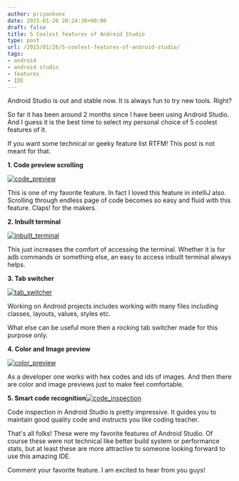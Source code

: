 ```yaml
---
author: priyankvex
date: 2015-01-26 20:24:30+00:00
draft: false
title: 5 Coolest features of Android Studio
type: post
url: /2015/01/26/5-coolest-features-of-android-studio/
tags:
- android
- android studio
- features
- IDE
---
```


Android Studio is out and stable now. It is always fun to try new tools. Right?

So far it has been around 2 months since I have been using Android Studio. And I guess it is the best time to select my personal choice of 5 coolest features of it.

If you want some technical or geeky feature list RTFM! This post is not meant for that.

**1. Code preview scrolling**

[![code_preview](https://priyankvex.files.wordpress.com/2015/01/code_preview.png)
](https://priyankvex.files.wordpress.com/2015/01/code_preview.png)

This is one of my favorite feature. In fact I loved this feature in intelliJ also. Scrolling through endless page of code becomes so easy and fluid with this feature. Claps! for the makers.

**2. Inbuilt terminal**

[![inbuilt_terminal](https://priyankvex.files.wordpress.com/2015/01/inbuilt_terminal.png)
](https://priyankvex.files.wordpress.com/2015/01/inbuilt_terminal.png)

This just increases the comfort of accessing the terminal. Whether it is for adb commands or something else, an easy to access inbuilt terminal always helps.

**3. Tab switcher**

[![tab_switcher](https://priyankvex.files.wordpress.com/2015/01/tab_switcher.png)
](https://priyankvex.files.wordpress.com/2015/01/tab_switcher.png)

Working on Android projects includes working with many files including classes, layouts, values, styles etc.

What else can be useful more then a rocking tab switcher made for this purpose only.

**4. Color and Image preview**

[![color_preview](https://priyankvex.files.wordpress.com/2015/01/color_preview.png)
](https://priyankvex.files.wordpress.com/2015/01/color_preview.png)

As a developer one works with hex codes and ids of images. And then there are color and image previews just to make feel comfortable.

**5. Smart code recognition**[![code_inspection](https://priyankvex.files.wordpress.com/2015/01/code_inspection.png)
](https://priyankvex.files.wordpress.com/2015/01/code_inspection.png)

Code inspection in Android Studio is pretty impressive. It guides you to maintain good quality code and instructs you like coding teacher.

That's all folks! These were my favorite features of Android Studio. Of course these were not technical like better build system or performance stats, but at least these are more attractive to someone looking forward to use this amazing IDE.

Comment your favorite feature. I am excited to hear from you guys!
